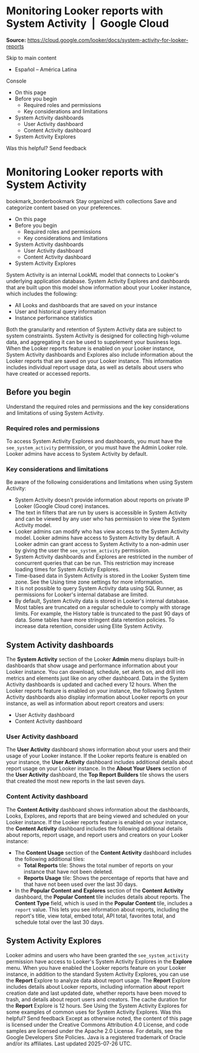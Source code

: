 # Monitoring Looker reports with System Activity  |  Google Cloud

**Source:** https://cloud.google.com/looker/docs/system-activity-for-looker-reports

Skip to main content 
  * Español – América Latina

Console 


  * On this page
  * Before you begin
    * Required roles and permissions
    * Key considerations and limitations
  * System Activity dashboards
    * User Activity dashboard
    * Content Activity dashboard
  * System Activity Explores




Was this helpful?
Send feedback 
#  Monitoring Looker reports with System Activity
bookmark_borderbookmark Stay organized with collections  Save and categorize content based on your preferences.
  * On this page
  * Before you begin
    * Required roles and permissions
    * Key considerations and limitations
  * System Activity dashboards
    * User Activity dashboard
    * Content Activity dashboard
  * System Activity Explores


System Activity is an internal LookML model that connects to Looker's underlying application database. System Activity Explores and dashboards that are built upon this model show information about your Looker instance, which includes the following:
  * All Looks and dashboards that are saved on your instance
  * User and historical query information
  * Instance performance statistics


Both the granularity and retention of System Activity data are subject to system constraints. System Activity is designed for collecting high-volume data, and aggregating it can be used to supplement your business logs.
When the Looker reports feature is enabled on your Looker instance, System Activity dashboards and Explores also include information about the Looker reports that are saved on your Looker instance. This information includes individual report usage data, as well as details about users who have created or accessed reports.
## Before you begin
Understand the required roles and permissions and the key considerations and limitations of using System Activity.
### Required roles and permissions
To access System Activity Explores and dashboards, you must have the `see_system_activity` permission, or you must have the Admin Looker role. Looker admins have access to System Activity by default.
### Key considerations and limitations
Be aware of the following considerations and limitations when using System Activity:
  * System Activity doesn't provide information about reports on private IP Looker (Google Cloud core) instances.
  * The text in filters that are run by users is accessible in System Activity and can be viewed by any user who has permission to view the System Activity model.
  * Looker admins can modify who has view access to the System Activity model. Looker admins have access to System Activity by default. A Looker admin can grant access to System Activity to a non-admin user by giving the user the `see_system_activity` permission.
  * System Activity dashboards and Explores are restricted in the number of concurrent queries that can be run. This restriction may increase loading times for System Activity Explores.
  * Time-based data in System Activity is stored in the Looker System time zone. See the Using time zone settings for more information.
  * It is not possible to query System Activity data using SQL Runner, as permissions for Looker's internal database are limited.
  * By default, System Activity data is stored in Looker's internal database. Most tables are truncated on a regular schedule to comply with storage limits. For example, the History table is truncated to the past 90 days of data. Some tables have more stringent data retention policies. To increase data retention, consider using Elite System Activity.


## System Activity dashboards
The **System Activity** section of the Looker **Admin** menu displays built-in dashboards that show usage and performance information about your Looker instance. You can download, schedule, set alerts on, and drill into metrics and elements just like on any other dashboard. Data in the System Activity dashboards is updated and cached every 12 hours.
When the Looker reports feature is enabled on your instance, the following System Activity dashboards also display information about Looker reports on your instance, as well as information about report creators and users:
  * User Activity dashboard
  * Content Activity dashboard


### User Activity dashboard
The **User Activity** dashboard shows information about your users and their usage of your Looker instance.
If the Looker reports feature is enabled on your instance, the **User Activity** dashboard includes additional details about report usage on your Looker instance.
In the **About Your Users** section of the **User Activity** dashboard, the **Top Report Builders** tile shows the users that created the most new reports in the last seven days.
### Content Activity dashboard
The **Content Activity** dashboard shows information about the dashboards, Looks, Explores, and reports that are being viewed and scheduled on your Looker instance.
If the Looker reports feature is enabled on your instance, the **Content Activity** dashboard includes the following additional details about reports, report usage, and report users and creators on your Looker instance:
  * The **Content Usage** section of the **Content Activity** dashboard includes the following additional tiles: 
    * **Total Reports** tile: Shows the total number of reports on your instance that have not been deleted.
    * **Reports Usage** tile: Shows the percentage of reports that have and that have not been used over the last 30 days.
  * In the **Popular Content and Explores** section of the **Content Activity** dashboard, the **Popular Content** tile includes details about reports. The **Content Type** field, which is used in the **Popular Content** tile, includes a `report` value. This lets you see information about reports, including the report's title, view total, embed total, API total, favorites total, and schedule total over the last 30 days.


## System Activity Explores
Looker admins and users who have been granted the `see_system_activity` permission have access to Looker's System Activity Explores in the **Explore** menu.
When you have enabled the Looker reports feature on your Looker instance, in addition to the standard System Activity Explores, you can use the **Report** Explore to analyze data about report usage.
The **Report** Explore includes details about Looker reports, including information about report creation date and last updated date, whether reports have been moved to trash, and details about report users and creators. The cache duration for the **Report** Explore is 12 hours.
See Using the System Activity Explores for some examples of common uses for System Activity Explores.
Was this helpful?
Send feedback 
Except as otherwise noted, the content of this page is licensed under the Creative Commons Attribution 4.0 License, and code samples are licensed under the Apache 2.0 License. For details, see the Google Developers Site Policies. Java is a registered trademark of Oracle and/or its affiliates.
Last updated 2025-07-26 UTC.


